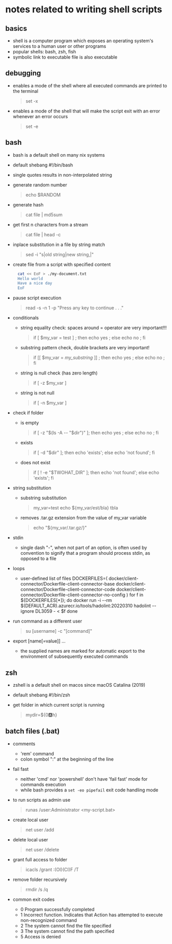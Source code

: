 # notes related to writing shell scripts

## basics

- shell is a computer program which exposes an operating system's services to a human user or other programs
- popular shells: bash, zsh, fish
- symbolic link to executable file is also executable


## debugging

- enables a mode of the shell where all executed commands are printed to the terminal
  > set -x

- enables a mode of the shell that will make the script exit with an error whenever an error occurs
  > set -e


## bash

- bash is a default shell on many nix systems
- default shebang #!/bin/bash

- single quotes results in non-interpolated string

- generate random number
  > echo $RANDOM

- generate hash
  > cat file | md5sum

- get first n characters from a stream
  > cat file | head -c <n>

- inplace substitution in a file by string match
  > sed -i "s|old string|new string,|" <filename>

- create file from a script with specified content
  ```bash
    cat << EoF > ./my-document.txt
    Hello world
    Have a nice day
    EoF
  ```

- pause script execution
  > read -s -n 1 -p "Press any key to continue . . ."

- conditionals
  - string equality check: spaces around = operator are very important!!!
    > if [ $my_var = test ] ; then echo yes ; else echo no ; fi
  - substring pattern check, double brackets are very important!
    > if [[ $my_var = *my_substring* ]] ; then echo yes ; else echo no ; fi
  - string is null check (has zero length)
    > if [ -z $my_var ]
  - string is not null
    > if [ -n $my_var ]

- check if folder 
  - is empty
    > if [ -z "$(ls -A -- "$dir")" ]; then echo yes ; else echo no ; fi
  - exists
    > if [ -d "$dir" ]; then echo 'exists'; else echo 'not found'; fi
  - does not exist
    > if [ ! -e "$TWOHAT_DIR" ]; then echo 'not found'; else echo 'exists'; fi

- string substitution
  - substring substitution
    > my_var=test
    > echo ${my_var/est/bla}
    tbla
  - removes .tar.gz extension from the value of my_var variable
    > echo "${my_var/.tar.gz/}"

- stdin
  - single dash "-", when not part of an option, is often used by convention to signify that a program should process stdin, as opposed to a file

- loops
  - user-defined list of files
    DOCKERFILES=(
      docker/client-connector/Dockerfile-client-connector-base
      docker/client-connector/Dockerfile-client-connector-code
      docker/client-connector/Dockerfile-client-connector-no-config
    )
    for f in ${DOCKERFILES[*]}; do
      docker run -i --rm $(DEFAULT_ACR).azurecr.io/tools/hadolint:20220310 hadolint --ignore DL3059 - < $f
    done

- run command as a different user
  > su [username] -c "[command]"

- export [name[=value]] ...
  - the supplied names are marked for automatic export to the environment of subsequently executed commands



## zsh

- zshell is a default shell on macos since macOS Catalina (2019)
- default shebang #!/bin/zsh

- get folder in which current script is running
  > mydir=${0:a:h}


## batch files (.bat)

- comments
  - 'rem' command
  - colon symbol ":" at the beginning of the line

- fail fast
  - neither 'cmd' nor 'powershell' don't have 'fail fast' mode for commands execution
  - while bash provides a `set -eo pipefail` exit code handling mode

- to run scripts as admin use
  > runas /user:Administrator <my-script.bat>

- create local user
  > net user <username> <password> /add
- delete local user
  > net user <username> /delete
- grant full access to folder
  > icacls <path> /grant <username>:(OI)(CI)F /T
- remove folder recursively
  > rmdir <mydir> /s /q

- common exit codes
  - 0	Program successfully completed
  - 1	Incorrect function. Indicates that Action has attempted to execute non-recognized command
  - 2	The system cannot find the file specified
  - 3	The system cannot find the path specified
  - 5	Access is denied
